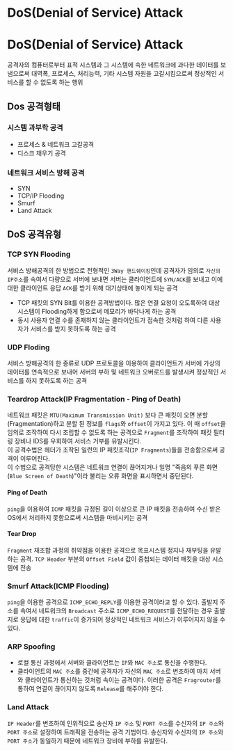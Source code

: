 # DoS(Denial of Service) Attack

# DoS(Denial of Service) Attack
공격자의 컴퓨터로부터 표적 시스템과 그 시스템에 속한 네트워크에 과다한 데이터를 보냄으로써 대역폭, 프로세스, 처리능력, 기타 시스템 자원을 고갈시킴으로써 정상적인 서비스를 할 수 없도록 하는 행위

## Dos 공격형태

### 시스템 과부학 공격
- 프로세스 & 네트워크 고갈공격
- 디스크 채우기 공격

### 네트워크 서비스 방해 공격
- SYN
- TCP/IP Flooding
- Smurf
- Land Attack

## DoS 공격유형

### TCP SYN Flooding
서비스 방해공격의 한 방법으로 전형적인 `3Way 핸드쉐이킹`인데 공격자가 임의로 `자신의 IP주소`를 속여서 다량으로 서버에 보내면 서버는 클라이언트에 `SYN/ACK`를 보내고 이에 대한 클라이언트 응답 `ACK`를 받기 위해 대기상태에 놓이게 되는 공격

- TCP 패킷의 SYN Bit를 이용한 공격방법이다. 많은 연결 요청이 오도록하여 대상 시스템이 Flooding하게 함으로써 메모리가 바닥나게 하는 공격
- 동시 사용자 연결 수를 존재하지 않는 클라이언트가 접속한 것처럼 하여 다른 사용자가 서비스를 받지 못하도록 하는 공격

### UDP Floding
서비스 방해공격의 한 종류로 UDP 프로토콜을 이용하여 클라이언트가 서버에 가상의 데이터를 연속적으로 보내어 서버의 부하 및 네트워크 오버로드를 발생시켜 정상적인 서비스를 하지 못하도록 하는 공격

### Teardrop Attack(IP Fragmentation - Ping of Death)
네트워크 패킷은 `MTU(Maximum Transmission Unit)` 보다 큰 패킷이 오면 분할(Fragmentation)하고 분할 된 정보를 `flags`와 `offset`이 가지고 있다. 이 때 `offset`을 임의로 조작하여 다시 조립할 수 없도록 하는 공격으로 `Fragment`를 조작하여 패킷 필터링 장비나 IDS를 우회하여 서비스 거부를 유발시킨다.  
이 공격수법은 헤더가 조작된 일련의 IP 패킷조각(`IP Fragments`)들을 전송함으로써 공격이 이루어진다.  
이 수법으로 공격당한 시스템은 네트워크 연결이 끊어지거나 일명 "죽음의 푸른 화면(`Blue Screen of Death`)"이라 불리는 오류 화면을 표시하면서 중단된다.

#### Ping of Death
`ping`을 이용하여 `ICMP` 패킷을 규정된 길이 이상으로 큰 IP 패킷을 전송하여 수신 받은 OS에서 처리하지 못함으로써 시스템을 마비시키는 공격

#### Tear Drop
`Fragment` 재조합 과정의 취약점을 이용한 공격으로 목표시스템 정지나 재부팅을 유발하는 공격. `TCP Header` 부분의 `Offset Field` 값이 중첩되는 데이터 패킷을 대상 시스템에 전송


### Smurf Attack(ICMP Flooding)
`ping`을 이용한 공격으로 `ICMP_ECHO_REPLY`를 이용한 공격이라고 할 수 있다. 출발지 주소를 속여서 네트워크의 `Broadcast` 주소로 `ICMP_ECHO_REQUEST`를 전달하는 경우 출발지로 응답에 대한 `traffic`이 증가되어 정상적인 네트워크 서비스가 이루어지지 않을 수 있다.

### ARP Spoofing
- 로컬 통신 과정에서 서버와 클라이언트는 `IP`와 `MAC 주소`로 통신을 수행한다.
- 클라이언트의 `MAC 주소`를 중간에 공격자가 자신의 `MAC 주소`로 변조하여 마치 서버와 클라이언트가 통신하는 것처럼 속이는 공격이다. 이러한 공격은 `Fragrouter`를 통하여 연결이 끊어지지 않도록 `Release`를 해주어야 한다.

### Land Attack
`IP Header`를 변조하여 인위적으로 송신자 `IP 주소` 및 `PORT 주소`를 수신자의 `IP 주소`와 `PORT 주소`로 설정하여 트래픽을 전송하는 공격 기법이다. 송신자와 수신자의 `IP 주소`와 `PORT 주소`가 동일하기 때문에 네트워크 장비에 부하를 유발한다. 